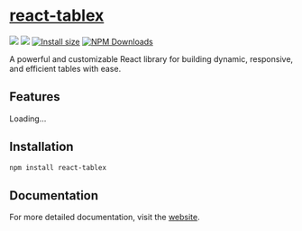 # [react-tablex](https://react-tablex.netlify.app/)

<a href="https://github.com/jpranays/react-tablex"><img src="https://img.shields.io/badge/-Github-323232?style=flat&logo=github&logoColor=white"/></a> <a href="https://npmjs.org/package/react-tablex"><img src="https://img.shields.io/badge/-NPM-bb2222?style=flat&logo=npm"/></a> [![Install size](https://packagephobia.com/badge?p=react-tablex)](https://packagephobia.com/result?p=react-tablex) [![NPM Downloads](https://img.shields.io/npm/dm/react-tablex.svg?style=flat)](https://npmcharts.com/compare/react-tablex?minimal=true)

A powerful and customizable React library for building dynamic, responsive, and efficient tables with ease.

## Features

Loading...

## Installation

```bash
npm install react-tablex
```

## Documentation

For more detailed documentation, visit the [website](https://react-tablex.netlify.app/).
